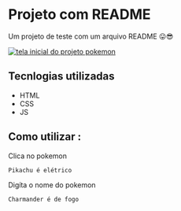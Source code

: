 # Projeto com README
Um projeto de teste com um arquivo README 😛😎

[<img src=./animacaopokedex.gif alt="tela inicial do projeto pokemon">](https://www.nintendo.com/pt-br/store/products/pokemon-legends-arceus-switch/) 
## Tecnlogias utilizadas 
- HTML
- CSS 
- JS 

## Como utilizar :

Clica no pokemon
```
Pikachu é elétrico

```
Digíta o nome do pokemon
```
Charmander é de fogo

```

